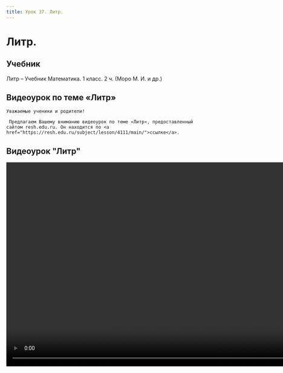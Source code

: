 ```yaml
---
title: Урок 37. Литр.
---
```


# Литр.

## Учебник

Литр – Учебник Математика. 1 класс. 2 ч. (Моро М. И. и др.)

## Видеоурок по теме «Литр»

<p>
	Уважаемые ученики и родители!  
</p>
<p>
	 Предлагаем Вашему вниманию видеоурок по теме «Литр», предоставленный сайтом resh.edu.ru. Он находится по <a href="https://resh.edu.ru/subject/lesson/4111/main/">ссылке</a>.
</p>

## Видеоурок	"Литр"


<video width="960" height="540" controls>
  <source src="https://vod-progressive.akamaized.net/exp=1667466159~acl=%2Fvimeo-prod-skyfire-std-us%2F01%2F604%2F23%2F578022674%2F2730188695.mp4~hmac=fc3e2ec61b4d8b3a46f46d8cb668fb3225b5a03e016faf4273cc487be40ebef4/vimeo-prod-skyfire-std-us/01/604/23/578022674/2730188695.mp4" type="video/mp4">
Your browser does not support the video tag.
</video>
